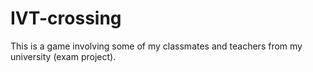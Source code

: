 # IVT-crossing
 This is a game involving some of my classmates and teachers from my university (exam project).
